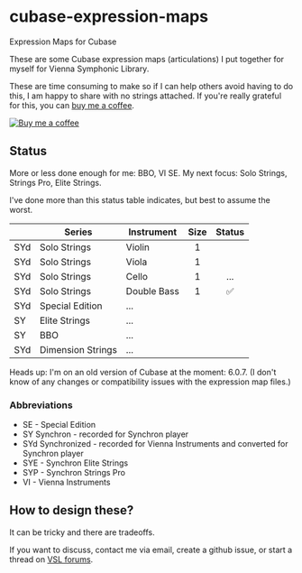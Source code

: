 # cubase-expression-maps
Expression Maps for Cubase

These are some Cubase expression maps (articulations) I put together for myself for Vienna Symphonic Library.  

These are time consuming to make so if I can help others avoid having to do this, I am happy to share with no strings attached.  If you're really grateful for this, you can                     [buy me a coffee](https://www.buymeacoffee.com/jaredthirsk).

[![Buy me a coffee](https://www.buymeacoffee.com/assets/img/custom_images/orange_img.png)](https://www.buymeacoffee.com/jaredthirsk)

## Status

More or less done enough for me: BBO, VI SE.
My next focus: Solo Strings, Strings Pro, Elite Strings.

I've done more than this status table indicates, but best to assume the worst.

|     | Series | Instrument | Size | Status |
--- | --- | --- |:---:| :--:|
| SYd | Solo Strings | Violin            | 1 | |
| SYd | Solo Strings | Viola            | 1 |  |
| SYd | Solo Strings | Cello            | 1 | ... |
| SYd | Solo Strings | Double Bass  | 1 | ✅ |
| SYd | Special Edition | ... | |
| SY | Elite Strings | ... | |
| SY | BBO | ... | |
| SYd | Dimension Strings | ... | |

Heads up: I'm on an old version of Cubase at the moment: 6.0.7.  (I don't know of any changes or compatibility issues with the expression map files.)

### Abbreviations

 - SE - Special Edition
 - SY Synchron - recorded for Synchron player
 - SYd Synchronized - recorded for Vienna Instruments and converted for Synchron player
 - SYE - Synchron Elite Strings
 - SYP - Synchron Strings Pro
 - VI - Vienna Instruments

## How to design these?

It can be tricky and there are tradeoffs.  

If you want to discuss, contact me via email, create a github issue, or start a thread on [VSL forums](https://www.vsl.co.at/community/forums).

